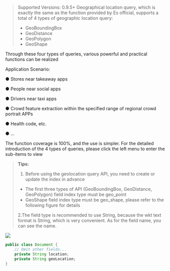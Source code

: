 > Supported Versions: 0.9.5+
> Geographical location query, which is exactly the same as the function provided by Es official, supports a total of 4 types of geographic location query:
> - GeoBoundingBox
> - GeoDistance
> - GeoPolygon
> - GeoShape
> 
Through these four types of queries, various powerful and practical functions can be realized

Application Scenario:

● Stores near takeaway apps

● People near social apps

● Drivers near taxi apps

● Crowd feature extraction within the specified range of regional crowd portrait APPs

● Health code, etc.

● ...

The function coverage is 100%, and the use is simpler. For the detailed introduction of the 4 types of queries, please click the left menu to enter the sub-items to view
> **Tips:**
> 1. Before using the geolocation query API, you need to create or update the index in advance
> - The first three types of API (GeoBoundingBox, GeoDistance, GeoPolygon) field index type must be geo_point
> - GeoShape field index type must be geo_shape, please refer to the following figure for details
> 
> 2.The field type is recommended to use String, because the wkt text format is String, which is very convenient. As for the field name, you can see the name.

![](https://iknow.hs.net/94fcefcc-3bfd-48c6-99fa-2bfa6d803f20.png)

```java
public class Document {
	// Omit other fields...
	private String location;
    private String geoLocation;
}
```
